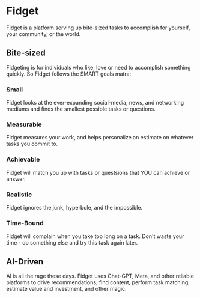 # Fidget
Fidget is a platform serving up bite-sized tasks to accomplish for yourself, your community, or the world.

## Bite-sized
Fidgeting is for individuals who like, love or need to accomplish something quickly. So Fidget follows the SMART goals matra:

### Small
Fidget looks at the ever-expanding social-media, news, and networking mediums and finds the smallest possible tasks or questions.

### Measurable
Fidget measures your work, and helps personalize an estimate on whatever tasks you commit to.

### Achievable
Fidget will match you up with tasks or questsions that YOU can achieve or answer.

### Realistic
Fidget ignores the junk, hyperbole, and the impossible.

### Time-Bound
Fidget will complain when you take too long on a task. Don't waste your time - do something else and try this task again later.

## AI-Driven
AI is all the rage these days. Fidget uses Chat-GPT, Meta, and other reliable platforms to drive recommendations, find content, perform task matching, estimate value and investment, and other magic.
